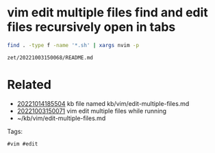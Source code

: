 # vim edit multiple files find and edit files recursively open in tabs
```bash
find . -type f -name '*.sh' | xargs nvim -p
```

` zet/20221003150068/README.md `

# Related

- [20221014185504](/zet/20221014185504/README.md) kb file named kb/vim/edit-multiple-files.md
- [20221003150071](/zet/20221003150071/README.md) vim edit multiple files while running
- ~/kb/vim/edit-multiple-files.md

Tags:

    #vim #edit 
